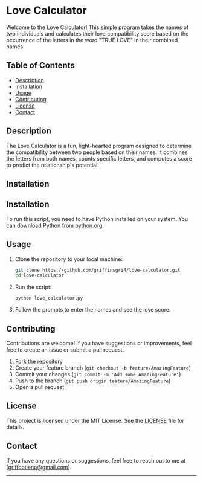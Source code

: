 # Love Calculator

Welcome to the Love Calculator! This simple program takes the names of two individuals and calculates their love compatibility score based on the occurrence of the letters in the word "TRUE LOVE" in their combined names.

## Table of Contents
- [Description](#description)
- [Installation](#installation)
- [Usage](#usage)
- [Contributing](#contributing)
- [License](#license)
- [Contact](#contact)

## Description

The Love Calculator is a fun, light-hearted program designed to determine the compatibility between two people based on their names. It combines the letters from both names, counts specific letters, and computes a score to predict the relationship's potential.

## Installation
## Installation

To run this script, you need to have Python installed on your system. You can download Python from [python.org](https://www.python.org/).

## Usage

1. Clone the repository to your local machine:
    ```bash
    git clone https://github.com/griffinsgri4/love-calculator.git
    cd love-calculator
    ```

2. Run the script:
    ```bash
    python love_calculator.py
    ```

3. Follow the prompts to enter the names and see the love score.

## Contributing

Contributions are welcome! If you have suggestions or improvements, feel free to create an issue or submit a pull request.

1. Fork the repository
2. Create your feature branch (`git checkout -b feature/AmazingFeature`)
3. Commit your changes (`git commit -m 'Add some AmazingFeature'`)
4. Push to the branch (`git push origin feature/AmazingFeature`)
5. Open a pull request

## License

This project is licensed under the MIT License. See the [LICENSE](LICENSE) file for details.

## Contact

If you have any questions or suggestions, feel free to reach out to me at [griffootieno@gmail.com].

---

